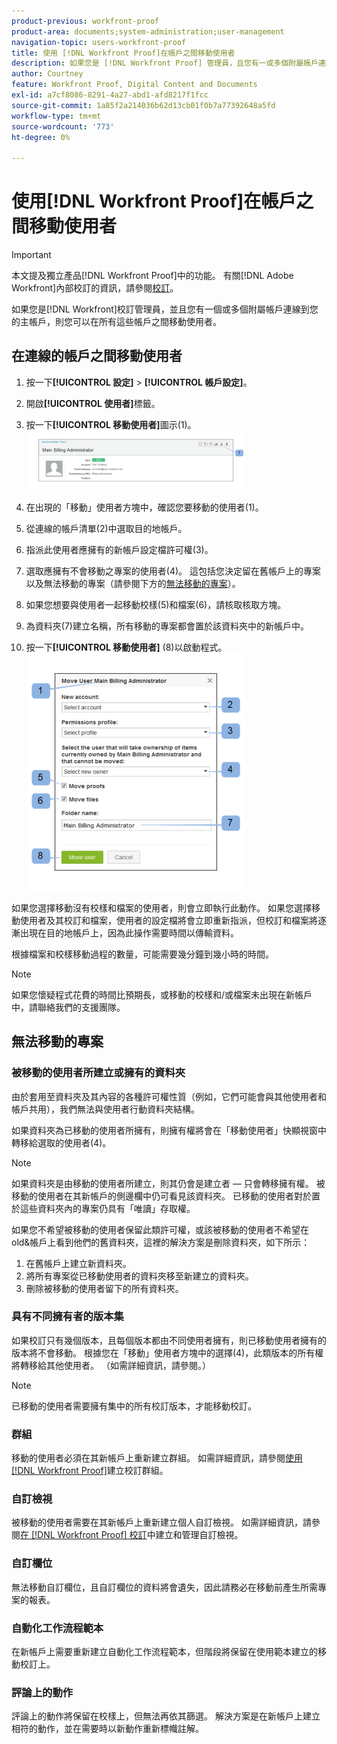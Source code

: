 ```yaml
---
product-previous: workfront-proof
product-area: documents;system-administration;user-management
navigation-topic: users-workfront-proof
title: 使用 [!DNL Workfront Proof]在帳戶之間移動使用者
description: 如果您是 [!DNL Workfront Proof] 管理員，且您有一或多個附屬帳戶連線至您的主帳戶，則您可以在所有這些帳戶之間移動使用者。
author: Courtney
feature: Workfront Proof, Digital Content and Documents
exl-id: a7cf8086-8291-4a27-abd1-afd8217f1fcc
source-git-commit: 1a85f2a214036b62d13cb01f0b7a77392648a5fd
workflow-type: tm+mt
source-wordcount: '773'
ht-degree: 0%

---
```


# 使用[!DNL Workfront Proof]在帳戶之間移動使用者

>[!IMPORTANT]
>
>本文提及獨立產品[!DNL Workfront Proof]中的功能。 有關[!DNL Adobe Workfront]內部校訂的資訊，請參閱[校訂](../../../review-and-approve-work/proofing/proofing.md)。

如果您是[!DNL Workfront]校訂管理員，並且您有一個或多個附屬帳戶連線到您的主帳戶，則您可以在所有這些帳戶之間移動使用者。

## 在連線的帳戶之間移動使用者

1. 按一下&#x200B;**[!UICONTROL 設定]** > **[!UICONTROL 帳戶設定]**。

1. 開啟&#x200B;**[!UICONTROL 使用者]**&#x200B;標籤。
1. 按一下&#x200B;**[!UICONTROL 移動使用者]**&#x200B;圖示(1)。 ![Move_user2.png](assets/move-user2-350x95.png)

1. 在出現的「移動」使用者方塊中，確認您要移動的使用者(1)。
1. 從連線的帳戶清單(2)中選取目的地帳戶。
1. 指派此使用者應擁有的新帳戶設定檔許可權(3)。
1. 選取應擁有不會移動之專案的使用者(4)。
這包括您決定留在舊帳戶上的專案以及無法移動的專案（請參閱下方的[無法移動的專案](https://support.workfront.com/knowledge/articles/115004087708/en-us?brand_id=662728&return_to=%2Fhc%2Fen-us%2Farticles%2F115004087708#Items-that-can&#39;t-be-moved)）。

1. 如果您想要與使用者一起移動校樣(5)和檔案(6)，請核取核取方塊。
1. 為資料夾(7)建立名稱，所有移動的專案都會置於該資料夾中的新帳戶中。
1. 按一下&#x200B;**[!UICONTROL 移動使用者]** (8)以啟動程式。
   ![Moving_users_popup.png](assets/moving-users-pop-up-350x380.png)

如果您選擇移動沒有校樣和檔案的使用者，則會立即執行此動作。 如果您選擇移動使用者及其校訂和檔案，使用者的設定檔將會立即重新指派，但校訂和檔案將逐漸出現在目的地帳戶上，因為此操作需要時間以傳輸資料。

根據檔案和校樣移動過程的數量，可能需要幾分鐘到幾小時的時間。

>[!NOTE]
>
>如果您懷疑程式花費的時間比預期長，或移動的校樣和/或檔案未出現在新帳戶中，請聯絡我們的支援團隊。

## 無法移動的專案

### 被移動的使用者所建立或擁有的資料夾

由於套用至資料夾及其內容的各種許可權性質（例如，它們可能會與其他使用者和帳戶共用），我們無法與使用者行動資料夾結構。

如果資料夾為已移動的使用者所擁有，則擁有權將會在「移動使用者」快顯視窗中轉移給選取的使用者(4)。

>[!NOTE]
>
>如果資料夾是由移動的使用者所建立，則其仍會是建立者 — 只會轉移擁有權。 被移動的使用者在其新帳戶的側邊欄中仍可看見該資料夾。 已移動的使用者對於置於這些資料夾內的專案仍具有「唯讀」存取權。

如果您不希望被移動的使用者保留此類許可權，或該被移動的使用者不希望在old&amp;帳戶上看到他們的舊資料夾，這裡的解決方案是刪除資料夾，如下所示：

1. 在舊帳戶上建立新資料夾。
1. 將所有專案從已移動使用者的資料夾移至新建立的資料夾。
1. 刪除被移動的使用者留下的所有資料夾。

### 具有不同擁有者的版本集

如果校訂只有幾個版本，且每個版本都由不同使用者擁有，則已移動使用者擁有的版本將不會移動。 根據您在「移動」使用者方塊中的選擇(4)，此類版本的所有權將轉移給其他使用者。 （如需詳細資訊，請參閱。）

>[!NOTE]
>
>已移動的使用者需要擁有集中的所有校訂版本，才能移動校訂。

### 群組

移動的使用者必須在其新帳戶上重新建立群組。 如需詳細資訊，請參閱[使用 [!DNL Workfront Proof]](../../../workfront-proof/wp-mnguserscontacts/groups/create-proofing-groups.md)建立校訂群組。

### 自訂檢視

被移動的使用者需要在其新帳戶上重新建立個人自訂檢視。 如需詳細資訊，請參閱[在 [!DNL Workfront Proof] 校訂](../../../workfront-proof/wp-work-proofsfiles/manage-your-work/create-and-manage-custom-views.md)中建立和管理自訂檢視。

### 自訂欄位

無法移動自訂欄位，且自訂欄位的資料將會遺失，因此請務必在移動前產生所需專案的報表。

### 自動化工作流程範本

在新帳戶上需要重新建立自動化工作流程範本，但階段將保留在使用範本建立的移動校訂上。

### 評論上的動作

評論上的動作將保留在校樣上，但無法再依其篩選。 解決方案是在新帳戶上建立相符的動作，並在需要時以新動作重新標幟註解。
